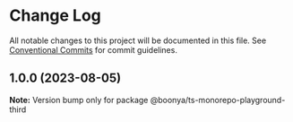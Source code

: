 # Change Log

All notable changes to this project will be documented in this file.
See [Conventional Commits](https://conventionalcommits.org) for commit guidelines.

## 1.0.0 (2023-08-05)

**Note:** Version bump only for package @boonya/ts-monorepo-playground-third
